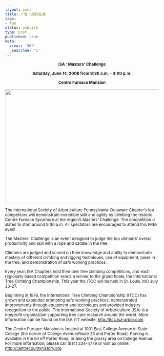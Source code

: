 ```yaml
---
layout: post
title: 广告：爬树比赛
tags:
- fun
status: publish
type: post
published: true
meta:
  views: '562'
  _searchme: '1'
---
```

<p align="center"><font size="2"><strong>ISA </strong><strong>: Masters' Challenge</strong></font></p>
<p align="center"><font size="2"><strong>Saturday, June 14, 2008 from 9:30 a.m. - 4:00 p.m.</strong></font></p>
<p align="center"><font size="2"><strong>Centre Furnace Mansion</strong></font></p>
 <a href="http://azaleasays.com/wp-content/uploads/2010/07/cchstrees.jpg"><img src="http://azaleasays.com/wp-content/uploads/2010/07/cchstrees.jpg" height="374" width="550" /></a>

<font size="2"> The International Society of Arboriculture Pennsylvania-Delaware Chapter’s top competitors will demonstrate incredible skill and agility by climbing the historic Centre Furnace Sycamore at the region’s Masters’ Challenge.  The competition is slated to start around 9:30 a.m.  All spectators are encouraged to attend this FREE event.</font>

<font size="2">The Masters’ Challenge is an event designed to judge the top climbers’ overall productivity and skill with a rope and saddle in the tree.</font>

<font size="2">Climbers are judged and scored on their knowledge and ability to demonstrate mastery of different climbing and rigging techniques, use of equipment, poise in the tree, and demonstration of safe working practices.</font>

<font size="2">Every year, ISA Chapters hold their own tree climbing competitions, and each regionally based competition sends a winner to the grand finale, the International Tree Climbing Championship. This year the ITCC will be held in St. Louis, MO July 26-27.</font>

<font size="2">Beginning in 1976, the International Tree Climbing Championship (ITCC) has grown and expanded promoting safe working practices, demonstrated improvements through equipment and techniques and provided industry recognition to the public.  The International Society of Arboriculture (ISA) is a nonprofit organization supporting tree care research around the world.  More information can be found on the ISA ITT website: <a href="http://itcc.isa-arbor.com/" target="_blank">http://itcc.isa-arbor.com</a>.</font>

<font size="2">The Centre Furnace Mansion is located at 1001 East College Avenue in State College (the corner of College Avenue/Route 26 and Porter Road).  Parking is available in the lot off Porter Road, or along the grassy area on College Avenue. For more information, please call (814) 234-4779 or visit us online: <a href="http://centrecountyhistory.org/" target="_blank"> http://centrecountyhistory.org</a>.
</font>
